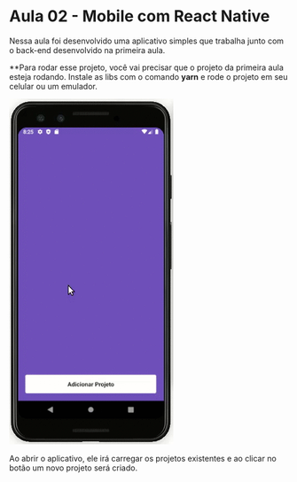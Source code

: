# Aula 02 - Mobile com React Native

Nessa aula foi desenvolvido uma aplicativo simples que trabalha junto com o back-end desenvolvido na primeira aula.

**Para rodar esse projeto, você vai precisar que o projeto da primeira aula esteja rodando. Instale as libs com o comando **yarn** e rode o projeto em seu celular ou um emulador.

![Imagem](https://github.com/willbp/Bootcamp-GoStack11-rocketseat/blob/master/Nivel01/02mobile-react-native/images/emulator_03.gif)

Ao abrir o aplicativo, ele irá carregar os projetos existentes e ao clicar no botão um novo projeto será criado.